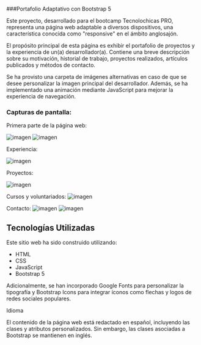 ###Portafolio Adaptativo con Bootstrap 5

Este proyecto, desarrollado para el bootcamp Tecnolochicas PRO, representa una página web adaptable a diversos dispositivos, una característica conocida como "responsive" en el ámbito anglosajón.

El propósito principal de esta página es exhibir el portafolio de proyectos y la experiencia de un(a) desarrollador(a). Contiene una breve descripción sobre su motivación, historial de trabajo, proyectos realizados, artículos publicados y métodos de contacto.

Se ha provisto una carpeta de imágenes alternativas en caso de que se desee personalizar la imagen principal del desarrollador. Además, se ha implementado una animación mediante JavaScript para mejorar la experiencia de navegación.


### Capturas de pantalla:

Primera parte de la página web:

![imagen](https://github.com/fer-of/OrdonezFigueroaMariaFernanda-PortafolioFinal/assets/111704567/89e80c85-3570-4b5d-b0e7-1aaf0cc31d85)
![imagen](https://github.com/fer-of/OrdonezFigueroaMariaFernanda-PortafolioFinal/assets/111704567/b18385dc-86dc-4d7b-a2af-9da8a3490ff3)


Experiencia:

![imagen](https://github.com/fer-of/OrdonezFigueroaMariaFernanda-PortafolioFinal/assets/111704567/d1b3ca8d-b9c9-41cd-97ea-f836cf365614)


Proyectos:

![imagen](https://github.com/fer-of/OrdonezFigueroaMariaFernanda-PortafolioFinal/assets/111704567/85ff7896-030a-4240-b241-00068bb2df9c)


Cursos y voluntariados:
![imagen](https://github.com/fer-of/OrdonezFigueroaMariaFernanda-PortafolioFinal/assets/111704567/b26c546a-2856-4831-b832-5e7f656c900f)

Contacto:
![imagen](https://github.com/fer-of/OrdonezFigueroaMariaFernanda-PortafolioFinal/assets/111704567/84869456-12e5-436f-a9f1-711c1a1e7d2c)
![imagen](https://github.com/fer-of/OrdonezFigueroaMariaFernanda-PortafolioFinal/assets/111704567/7f50561e-7fe8-4418-8204-19cb51007974)


## Tecnologías Utilizadas

Este sitio web ha sido construido utilizando:

* HTML
* CSS
* JavaScript
* Bootstrap 5

Adicionalmente, se han incorporado Google Fonts para personalizar la tipografía y Bootstrap Icons para integrar íconos como flechas y logos de redes sociales populares.

Idioma

El contenido de la página web está redactado en español, incluyendo las clases y atributos personalizados. Sin embargo, las clases asociadas a Bootstrap se mantienen en inglés.


